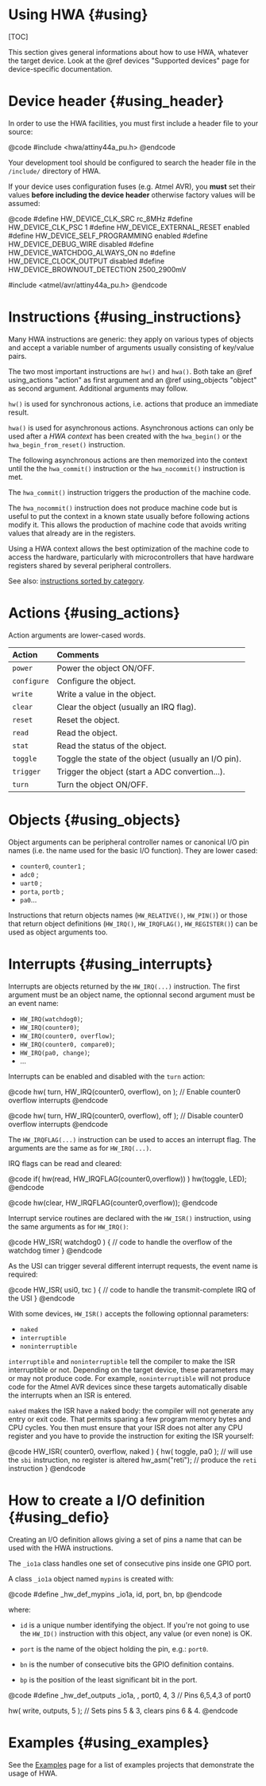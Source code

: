 
Using HWA {#using}
=========

[TOC]

This section gives general informations about how to use HWA, whatever the
target device. Look at the @ref devices "Supported devices" page for
device-specific documentation.


Device header {#using_header}
=============

In order to use the HWA facilities, you must first include a header file
to your source:

@code
#include <hwa/attiny44a_pu.h>
@endcode

Your development tool should be configured to search the header file in the
`/include/` directory of HWA.

If your device uses configuration fuses (e.g. Atmel AVR), you __must__ set their
values __before including the device header__ otherwise factory values will be
assumed:

@code
#define HW_DEVICE_CLK_SRC		rc_8MHz
#define HW_DEVICE_CLK_PSC		1
#define HW_DEVICE_EXTERNAL_RESET	enabled
#define HW_DEVICE_SELF_PROGRAMMING	enabled
#define HW_DEVICE_DEBUG_WIRE		disabled
#define HW_DEVICE_WATCHDOG_ALWAYS_ON	no
#define HW_DEVICE_CLOCK_OUTPUT		disabled
#define HW_DEVICE_BROWNOUT_DETECTION	2500_2900mV

#include <atmel/avr/attiny44a_pu.h>
@endcode


Instructions {#using_instructions}
============

Many HWA instructions are generic: they apply on various types of objects and
accept a variable number of arguments usually consisting of key/value pairs.

The two most important instructions are `hw()` and `hwa()`. Both take an @ref
using_actions "action" as first argument and an @ref using_objects "object" as
second argument. Additional arguments may follow.

`hw()` is used for synchronous actions, i.e. actions that produce an immediate
result.

`hwa()` is used for asynchronous actions. Asynchronous actions can only be used
after a _HWA context_ has been created with the `hwa_begin()` or the
`hwa_begin_from_reset()` instruction.

The following asynchronous actions are then memorized into the context until the
the `hwa_commit()` instruction or the `hwa_nocommit()` instruction is met.

The `hwa_commit()` instruction triggers the production of the machine code.

The `hwa_nocommit()` instruction does not produce machine code but is useful to
put the context in a known state usually before following actions modify
it. This allows the production of machine code that avoids writing values that
already are in the registers.

Using a HWA context allows the best optimization of the machine code to
access the hardware, particularly with microcontrollers that have hardware
registers shared by several peripheral controllers.

See also: <a href="modules.html">instructions sorted by category</a>.


Actions {#using_actions}
=======

Action arguments are lower-cased words.

Action	    | Comments
:-----------|:-----------
`power`	    | Power the object ON/OFF.
`configure` | Configure the object.
`write`	    | Write a value in the object.
`clear`	    | Clear the object (usually an IRQ flag).
`reset`	    | Reset the object.
`read`	    | Read the object.
`stat`	    | Read the status of the object.
`toggle`    | Toggle the state of the object (usually an I/O pin).
`trigger`   | Trigger the object (start a ADC convertion...).
`turn`	    | Turn the object ON/OFF.


Objects {#using_objects}
=======

Object arguments can be peripheral controller names or canonical I/O pin names
(i.e. the name used for the basic I/O function). They are lower cased:

 * `counter0`, `counter1` ;
 * `adc0` ;
 * `uart0` ;
 * `porta`, `portb` ;
 * `pa0`...

Instructions that return objects names (`HW_RELATIVE()`, `HW_PIN()`) or those
that return object definitions (`HW_IRQ()`, `HW_IRQFLAG()`, `HW_REGISTER()`) can
be used as object arguments too.


Interrupts {#using_interrupts}
==========

Interrupts are objects returned by the `HW_IRQ(...)` instruction. The first
argument must be an object name, the optionnal second argument must be an event
name:

 * `HW_IRQ(watchdog0)`;
 * `HW_IRQ(counter0)`;
 * `HW_IRQ(counter0, overflow)`;
 * `HW_IRQ(counter0, compare0)`;
 * `HW_IRQ(pa0, change)`;
 * ...

Interrupts can be enabled and disabled with the `turn` action:

@code
hw( turn, HW_IRQ(counter0, overflow), on );     // Enable counter0 overflow interrupts
@endcode

@code
hw( turn, HW_IRQ(counter0, overflow), off );    // Disable counter0 overflow interrupts
@endcode


The `HW_IRQFLAG(...)` instruction can be used to acces an interrupt flag. The
arguments are the same as for `HW_IRQ(...)`.

IRQ flags can be read and cleared:

@code
if( hw(read, HW_IRQFLAG(counter0,overflow)) )
    hw(toggle, LED);
@endcode

@code
hw(clear, HW_IRQFLAG(counter0,overflow));
@endcode


Interrupt service routines are declared with the `HW_ISR()` instruction,
using the same arguments as for `HW_IRQ()`:

@code
HW_ISR( watchdog0 )
{
  // code to handle the overflow of the watchdog timer
}
@endcode

As the USI can trigger several different interrupt requests, the event name is
required:

@code
HW_ISR( usi0, txc )
{
  // code to handle the transmit-complete IRQ of the USI
}
@endcode


With some devices, `HW_ISR()` accepts the following optionnal parameters:

 * `naked`
 * `interruptible`
 * `noninterruptible`

`interruptible` and `noninterruptible` tell the compiler to make the ISR
interruptible or not. Depending on the target device, these parameters may or
may not produce code. For example, `noninterruptible` will not produce code
for the Atmel AVR devices since these targets automatically disable the
interrupts when an ISR is entered.

`naked` makes the ISR have a naked body: the compiler will not generate any
entry or exit code. That permits sparing a few program memory bytes and CPU
cycles. You then must ensure that your ISR does not alter any CPU register and
you have to provide the instruction for exiting the ISR yourself:

@code
HW_ISR( counter0, overflow, naked )
{
  hw( toggle, pa0 );    // will use the `sbi` instruction, no register is altered
  hw_asm("reti");       // produce the `reti` instruction
}
@endcode


How to create a I/O definition {#using_defio}
==============================

Creating an I/O definition allows giving a set of pins a name that can be used
with the HWA instructions.

The `_io1a` class handles one set of consecutive pins inside one GPIO port.

A class `_io1a` object named `mypins` is created with:

@code
#define _hw_def_mypins       _io1a, id, port, bn, bp
@endcode

where:

* `id` is a unique number identifying the object. If you're not going to use
  the `HW_ID()` instruction with this object, any value (or even none) is OK.

* `port` is the name of the object holding the pin, e.g.: `port0`.

* `bn` is the number of consecutive bits the GPIO definition contains.

* `bp` is the position of the least significant bit in the port.


@code
#define _hw_def_outputs      _io1a, , port0, 4, 3    // Pins 6,5,4,3 of port0

hw( write, outputs, 5 );                             // Sets pins 5 & 3, clears pins 6 & 4.
@endcode


Examples {#using_examples}
========

See the <a href="examples.html">Examples</a> page for a list of examples
projects that demonstrate the usage of HWA.
